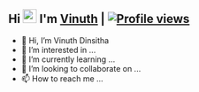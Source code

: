 ## Hi <img src="https://raw.githubusercontent.com/MartinHeinz/MartinHeinz/master/wave.gif" width="25px"> I'm [Vinuth](https://github.com/VinuthDinsitha) | <a href="https://www.anjanamadu.net" target="_blank"><img src="https://komarev.com/ghpvc/?username=anjanama&amp;label=Profile%20Views&amp;color=red" alt="Profile views"></a>
   

- 👋 Hi, I’m Vinuth Dinsitha
- 👀 I’m interested in ...
- 🌱 I’m currently learning ...
- 💞️ I’m looking to collaborate on ...
- 📫 How to reach me ...

<!---
Vinuthdinsitha/Vinuthdinsitha is a ✨ special ✨ repository because its `README.md` (this file) appears on your GitHub profile.
You can click the Preview link to take a look at your changes.
--->
